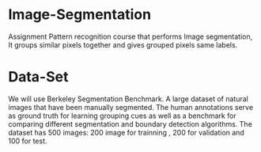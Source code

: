 # Image-Segmentation
Assignment Pattern recognition course  that performs Image segmentation, It groups similar pixels together and gives  grouped pixels same labels.

# Data-Set

We will use Berkeley Segmentation Benchmark.
A large dataset of natural images that have been manually segmented. The human annotations serve as ground truth for learning grouping cues as well as a benchmark for comparing different segmentation and boundary detection algorithms.
The dataset has 500 images: 200 image for trainning , 200 for validation and 100 for test. 
